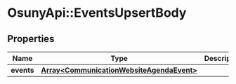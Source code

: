 # OsunyApi::EventsUpsertBody

## Properties
Name | Type | Description | Notes
------------ | ------------- | ------------- | -------------
**events** | [**Array&lt;CommunicationWebsiteAgendaEvent&gt;**](CommunicationWebsiteAgendaEvent.md) |  | 

